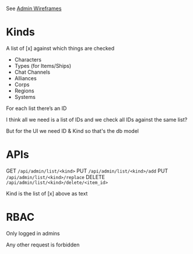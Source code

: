 See [Admin Wireframes](https://github.com/wgilpin/recruitment-ascee/blob/master/docs/Admin%20Wireframe.png)

# Kinds

A list of [x] against which things are checked

* Characters
* Types (for Items/Ships)
* Chat Channels
* Alliances
* Corps
* Regions
* Systems

For each list there’s an ID

I think all we need is a list of IDs and we check all IDs against the same list?

But for the UI we need ID & Kind so that's the db model

# APIs

GET    `/api/admin/list/<kind>`
PUT    `/api/admin/list/<kind>/add`
PUT    `/api/admin/list/<kind>/replace`
DELETE `/api/admin/list/<kind>/delete/<item_id>`


Kind is the list of [x] above as text

# RBAC

Only logged in admins

Any other request is forbidden






